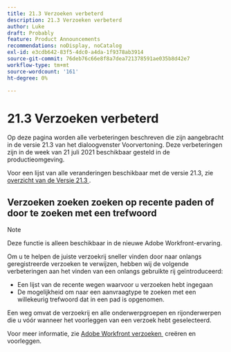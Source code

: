 ```yaml
---
title: 21.3 Verzoeken verbeterd
description: 21.3 Verzoeken verbeterd
author: Luke
draft: Probably
feature: Product Announcements
recommendations: noDisplay, noCatalog
exl-id: e3cdb642-83f5-4dc0-a4da-1f9378ab3914
source-git-commit: 76deb76c66e8f8a7dea721378591ae035b8d42e7
workflow-type: tm+mt
source-wordcount: '161'
ht-degree: 0%

---
```


# 21.3 Verzoeken verbeterd

Op deze pagina worden alle verbeteringen beschreven die zijn aangebracht in de versie 21.3 van het dialoogvenster Voorvertoning. Deze verbeteringen zijn in de week van 21 juli 2021 beschikbaar gesteld in de productieomgeving.

Voor een lijst van alle veranderingen beschikbaar met de versie 21.3, zie [&#x200B; overzicht van de Versie 21.3 &#x200B;](../../../product-announcements/product-releases/21.3-release-activity/21-3-release-overview.md).

## Verzoeken zoeken zoeken op recente paden of door te zoeken met een trefwoord

>[!NOTE]
>
>Deze functie is alleen beschikbaar in de nieuwe Adobe Workfront-ervaring.

Om u te helpen de juiste verzoekrij sneller vinden door naar onlangs geregistreerde verzoeken te verwijzen, hebben wij de volgende verbeteringen aan het vinden van een onlangs gebruikte rij geïntroduceerd:

* Een lijst van de recente wegen waarvoor u verzoeken hebt ingegaan
* De mogelijkheid om naar een aanvraagtype te zoeken met een willekeurig trefwoord dat in een pad is opgenomen.

Een weg omvat de verzoekrij en alle onderwerpgroepen en rijonderwerpen die u vóór wanneer het voorleggen van een verzoek hebt geselecteerd.

Voor meer informatie, zie [&#x200B; Adobe Workfront verzoeken &#x200B;](/help/quicksilver/manage-work/requests/create-requests/create-submit-requests.md) creëren en voorleggen.

